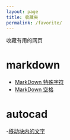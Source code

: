 ```yaml
---
layout: page
title: 收藏夹
permalink: /favorite/
---
```


收藏有用的网页

# markdown

- [MarkDown 特殊字符](https://www.cnblogs.com/yifeiyu/p/11402743.html)
- [MarkDown 空格](https://blog.csdn.net/dzy_mails/article/details/67640229)

# autocad
-[移动块内的文字](https://www.keanw.com/2013/12/moving-text-in-an-autocad-block-using-net-part-2.html)

